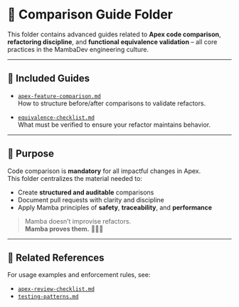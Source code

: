 # 📂 Comparison Guide Folder

This folder contains advanced guides related to **Apex code comparison**, **refactoring discipline**, and **functional equivalence validation** – all core practices in the MambaDev engineering culture.

---

## 📘 Included Guides

- [`apex-feature-comparison.md`](./apex-feature-comparison.md)  
  How to structure before/after comparisons to validate refactors.

- [`equivalence-checklist.md`](./equivalence-checklist.md)  
  What must be verified to ensure your refactor maintains behavior.

---

## 🎯 Purpose

Code comparison is **mandatory** for all impactful changes in Apex.  
This folder centralizes the material needed to:

- Create **structured and auditable** comparisons  
- Document pull requests with clarity and discipline  
- Apply Mamba principles of **safety**, **traceability**, and **performance**

> Mamba doesn’t improvise refactors.  
> **Mamba proves them.** 🔁🧠🧱

---

## 🔗 Related References

For usage examples and enforcement rules, see:

- [`apex-review-checklist.md`](../fundamentals/apex-review-checklist.md)  
- [`testing-patterns.md`](../testing-patterns.md)
